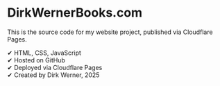 # DirkWernerBooks.com

This is the source code for my website project, published via Cloudflare Pages.

✔ HTML, CSS, JavaScript  
✔ Hosted on GitHub  
✔ Deployed via Cloudflare Pages  
✔ Created by Dirk Werner, 2025
